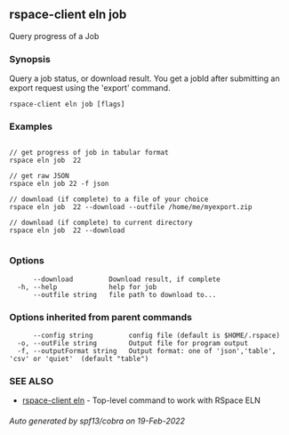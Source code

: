 ## rspace-client eln job

Query progress of a Job

### Synopsis

 Query a job status, or download result. You get a jobId after submitting an export
	 request using the 'export' command.
	

```
rspace-client eln job [flags]
```

### Examples

```

// get progress of job in tabular format
rspace eln job  22

// get raw JSON
rspace eln job 22 -f json

// download (if complete) to a file of your choice
rspace eln job  22 --download --outfile /home/me/myexport.zip

// download (if complete) to current directory
rspace eln job  22 --download
	
```

### Options

```
      --download         Download result, if complete
  -h, --help             help for job
      --outfile string   file path to download to...
```

### Options inherited from parent commands

```
      --config string         config file (default is $HOME/.rspace)
  -o, --outFile string        Output file for program output
  -f, --outputFormat string   Output format: one of 'json','table', 'csv' or 'quiet'  (default "table")
```

### SEE ALSO

* [rspace-client eln](rspace-client_eln.md)	 - Top-level command to work with RSpace ELN

###### Auto generated by spf13/cobra on 19-Feb-2022
